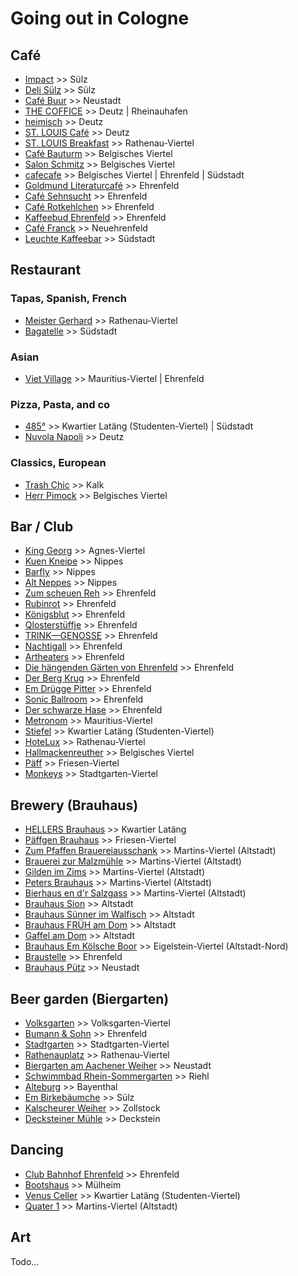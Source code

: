 # Going out in Cologne

## Café

- [Impact](https://cafe.impact.koeln/) >> Sülz
- [Deli Sülz](https://www.deli-suelz.de/) >> Sülz
- [Café Buur](https://www.cafebuur.de/) >> Neustadt
- [THE COFFICE](https://thecoffice.de/) >> Deutz | Rheinauhafen
- [heimisch](https://heimisch.online/) >> Deutz
- [ST. LOUIS Café](https://www.st-louis-cafe.de/) >> Deutz
- [ST. LOUIS Breakfast](https://www.st-louis-breakfast.de/) >> Rathenau-Viertel
- [Café Bauturm](https://www.cafe-bauturm.de/) >> Belgisches Viertel
- [Salon Schmitz](https://salonschmitz.com/) >> Belgisches Viertel
- [cafecafe](http://www.cafecafe.de/) >> Belgisches Viertel | Ehrenfeld | Südstadt
- [Goldmund Literaturcafé](https://www.goldmundkoeln.de/) >> Ehrenfeld
- [Café Sehnsucht](https://sehnsucht-koeln.de/) >> Ehrenfeld
- [Café Rotkehlchen](https://www.facebook.com/CafeRotkehlchen) >> Ehrenfeld
- [Kaffeebud Ehrenfeld](https://www.facebook.com/KaffeebudEhrenfeld) >> Ehrenfeld
- [Café Franck](https://www.cafe-franck.de/) >> Neuehrenfeld
- [Leuchte Kaffeebar](https://www.leuchtekoeln.de/) >> Südstadt

## Restaurant

### Tapas, Spanish, French

- [Meister Gerhard](https://meister-gerhard.com/) >> Rathenau-Viertel
- [Bagatelle](https://www.bagatelle.koeln/) >> Südstadt

### Asian

- [Viet Village](http://vietvillage-koeln.de/) >> Mauritius-Viertel | Ehrenfeld

### Pizza, Pasta, and co

- [485°](https://www.485grad.de/) >> Kwartier Latäng (Studenten-Viertel) | Südstadt
- [Nuvola Napoli](https://nuvolanapoli.de) >> Deutz

### Classics, European

- [Trash Chic](https://www.trash-chic.com/) >> Kalk
- [Herr Pimock](https://www.herrpimock.de/) >> Belgisches Viertel

## Bar / Club

- [King Georg](https://kinggeorg.de/) >> Agnes-Viertel
- [Kuen Kneipe](https://www.kuenkneipe.de/) >> Nippes
- [Barfly](https://barfly-cologne.com/) >> Nippes
- [Alt Neppes](http://www.alt-neppes.de/) >> Nippes
- [Zum scheuen Reh](https://zum-scheuen-reh.de/) >> Ehrenfeld
- [Rubinrot](https://rubinrotkoeln.de/) >> Ehrenfeld
- [Königsblut](https://www.facebook.com/p/K%C3%B6nigsblut-100070914099662/) >> Ehrenfeld
- [Qlosterstüffje](http://www.qloster.de/) >> Ehrenfeld
- [TRINK—GENOSSE](https://trink-genosse.de/) >> Ehrenfeld
- [Nachtigall](https://nachtigall-ehrenfeld.de/) >> Ehrenfeld
- [Artheaters](https://artheater.de/) >> Ehrenfeld
- [Die hängenden Gärten von Ehrenfeld](http://www.haengendegaerten.de/) >> Ehrenfeld
- [Der Berg Krug](http://berg-krug.de/) >> Ehrenfeld
- [Em Drügge Pitter](https://edp-koeln.de/) >> Ehrenfeld
- [Sonic Ballroom](https://www.sonic-ballroom.de/) >> Ehrenfeld
- [Der schwarze Hase](https://www.instagram.com/derschwarzehase/) >> Ehrenfeld
- [Metronom](http://metronom.koeln/) >> Mauritius-Viertel
- [Stiefel](https://stiefelkneipe.de/) >> Kwartier Latäng (Studenten-Viertel)
- [HoteLux](https://hotelux.de/) >> Rathenau-Viertel
- [Hallmackenreuther](https://hallmackenreuther.d.dom.de/) >> Belgisches Viertel
- [Päff](http://paeff.koeln/) >> Friesen-Viertel
- [Monkeys](https://www.monkeyscologne.de/) >> Stadtgarten-Viertel

## Brewery (Brauhaus)

- [HELLERS Brauhaus](https://www.hellers.koeln/brauhaus-hellers/) >> Kwartier Latäng
- [Päffgen Brauhaus](http://www.paeffgen-koelsch.de/) >> Friesen-Viertel
- [Zum Pfaffen Brauereiausschank](https://zum-pfaffen.koeln/) >> Martins-Viertel (Altstadt)
- [Brauerei zur Malzmühle](https://brauereizurmalzmuehle.de/) >> Martins-Viertel (Altstadt)
- [Gilden im Zims](https://www.gilden-im-zims.de/de/) >> Martins-Viertel (Altstadt)
- [Peters Brauhaus](https://peters-brauhaus.de/) >> Martins-Viertel (Altstadt)
- [Bierhaus en d'r Salzgass](https://bierhaus-salzgass.de/) >> Martins-Viertel (Altstadt)
- [Brauhaus Sion](https://www.brauhaus-sion.de/) >> Altstadt
- [Brauhaus Sünner im Walfisch](https://walfisch.de/) >> Altstadt
- [Brauhaus FRÜH am Dom](https://www.frueh-am-dom.de/) >> Altstadt
- [Gaffel am Dom](https://gaffelamdom.de/) >> Altstadt
- [Brauhaus Em Kölsche Boor](https://koelscheboor.com/) >> Eigelstein-Viertel (Altstadt-Nord)
- [Braustelle](https://braustelle.com/) >> Ehrenfeld
- [Brauhaus Pütz](https://brauhauspuetz.de/) >> Neustadt

## Beer garden (Biergarten)

- [Volksgarten](https://www.hellers.koeln/volksgarten-hellers/) >> Volksgarten-Viertel
- [Bumann & Sohn](https://www.bumannundsohn.de/) >> Ehrenfeld
- [Stadtgarten](https://www.stadtgarten.de/) >> Stadtgarten-Viertel
- [Rathenauplatz](https://rathenauplatz.koeln/biergarten) >> Rathenau-Viertel
- [Biergarten am Aachener Weiher](http://www.biergarten-aachenerweiher.de/) >> Neustadt
- [Schwimmbad Rhein-Sommergarten](http://www.koeln-biergarten.de/) >> Riehl
- [Alteburg](https://alteburg.com/) >> Bayenthal
- [Em Birkebäumche](https://birkebaeumche.de/) >> Sülz
- [Kalscheurer Weiher](http://kalscheurer-weiher.de/) >> Zollstock
- [Decksteiner Mühle](https://decksteiner-mühle.com/) >> Deckstein

## Dancing

- [Club Bahnhof Ehrenfeld](https://www.clubbahnhofehrenfeld.de/) >> Ehrenfeld
- [Bootshaus](https://bootshaus.tv/) >> Mülheim
- [Venus Celler](https://venusceller.de/) >> Kwartier Latäng (Studenten-Viertel)
- [Quater 1](https://www.quater1.de/) >> Martins-Viertel (Altstadt)

## Art

Todo...
